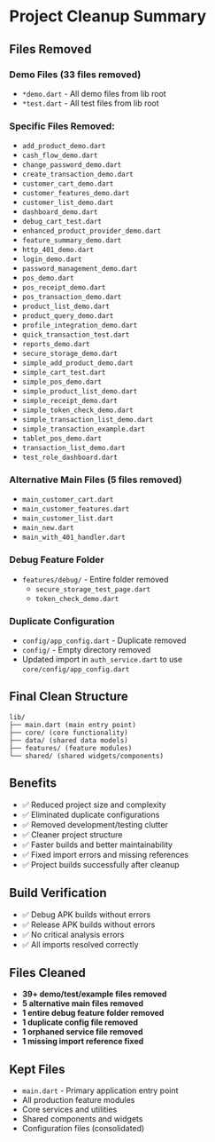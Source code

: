 # Project Cleanup Summary

## Files Removed

### Demo Files (33 files removed)

- `*demo.dart` - All demo files from lib root
- `*test.dart` - All test files from lib root

### Specific Files Removed:

- `add_product_demo.dart`
- `cash_flow_demo.dart`
- `change_password_demo.dart`
- `create_transaction_demo.dart`
- `customer_cart_demo.dart`
- `customer_features_demo.dart`
- `customer_list_demo.dart`
- `dashboard_demo.dart`
- `debug_cart_test.dart`
- `enhanced_product_provider_demo.dart`
- `feature_summary_demo.dart`
- `http_401_demo.dart`
- `login_demo.dart`
- `password_management_demo.dart`
- `pos_demo.dart`
- `pos_receipt_demo.dart`
- `pos_transaction_demo.dart`
- `product_list_demo.dart`
- `product_query_demo.dart`
- `profile_integration_demo.dart`
- `quick_transaction_test.dart`
- `reports_demo.dart`
- `secure_storage_demo.dart`
- `simple_add_product_demo.dart`
- `simple_cart_test.dart`
- `simple_pos_demo.dart`
- `simple_product_list_demo.dart`
- `simple_receipt_demo.dart`
- `simple_token_check_demo.dart`
- `simple_transaction_list_demo.dart`
- `simple_transaction_example.dart`
- `tablet_pos_demo.dart`
- `transaction_list_demo.dart`
- `test_role_dashboard.dart`

### Alternative Main Files (5 files removed)

- `main_customer_cart.dart`
- `main_customer_features.dart`
- `main_customer_list.dart`
- `main_new.dart`
- `main_with_401_handler.dart`

### Debug Feature Folder

- `features/debug/` - Entire folder removed
  - `secure_storage_test_page.dart`
  - `token_check_demo.dart`

### Duplicate Configuration

- `config/app_config.dart` - Duplicate removed
- `config/` - Empty directory removed
- Updated import in `auth_service.dart` to use `core/config/app_config.dart`

## Final Clean Structure

```
lib/
├── main.dart (main entry point)
├── core/ (core functionality)
├── data/ (shared data models)
├── features/ (feature modules)
└── shared/ (shared widgets/components)
```

## Benefits

- ✅ Reduced project size and complexity
- ✅ Eliminated duplicate configurations
- ✅ Removed development/testing clutter
- ✅ Cleaner project structure
- ✅ Faster builds and better maintainability
- ✅ Fixed import errors and missing references
- ✅ Project builds successfully after cleanup

## Build Verification

- ✅ Debug APK builds without errors
- ✅ Release APK builds without errors
- ✅ No critical analysis errors
- ✅ All imports resolved correctly

## Files Cleaned

- **39+ demo/test/example files removed**
- **5 alternative main files removed**
- **1 entire debug feature folder removed**
- **1 duplicate config file removed**
- **1 orphaned service file removed**
- **1 missing import reference fixed**

## Kept Files

- `main.dart` - Primary application entry point
- All production feature modules
- Core services and utilities
- Shared components and widgets
- Configuration files (consolidated)
